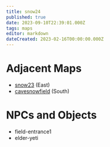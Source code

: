```yaml
---
title: snow24
published: true
date: 2023-09-10T22:39:01.000Z
tags: maps
editor: markdown
dateCreated: 2023-02-16T00:00:00.000Z
---
```



# Adjacent Maps
 * [snow23](/maps/snow23) (East)
 * [cavesnowfield](/maps/cavesnowfield) (South)

# NPCs and Objects
 * field-entrance1
 * elder-yeti
